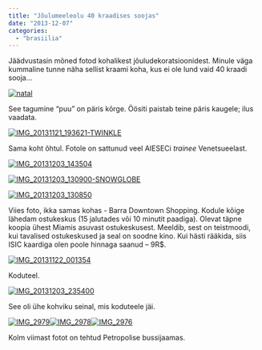```yaml
---
title: "Jõulumeeleolu 40 kraadises soojas"
date: "2013-12-07"
categories: 
  - "brasiilia"
---
```


Jäädvustasin mõned fotod kohalikest jõuludekoratsioonidest. Minule väga kummaline tunne näha sellist kraami koha, kus ei ole lund vaid 40 kraadi sooja…

[![natal](images/img_20131203_130735-twinkle_thumb.gif "JOUL")](http://kristjanroosild.files.wordpress.com/2013/12/img_20131203_130735-twinkle.gif)

See tagumine “puu” on päris kõrge. Öösiti paistab teine päris kaugele; ilus vaadata.

[![IMG_20131121_193621-TWINKLE](images/img_20131121_193621-twinkle_thumb.gif "IMG_20131121_193621-TWINKLE")](http://kristjanroosild.files.wordpress.com/2013/12/img_20131121_193621-twinkle.gif)

Sama koht õhtul. Fotole on sattunud veel AIESECi _trainee_ Venetsueelast.

[![IMG_20131203_143504](images/img_20131203_143504_thumb.jpg "IMG_20131203_143504")](http://kristjanroosild.files.wordpress.com/2013/12/img_20131203_143504.jpg)

[![IMG_20131203_130900-SNOWGLOBE](images/img_20131203_130900-snowglobe_thumb.gif "IMG_20131203_130900-SNOWGLOBE")](http://kristjanroosild.files.wordpress.com/2013/12/img_20131203_130900-snowglobe.gif)

[![IMG_20131203_130850](images/img_20131203_130850_thumb.jpg "IMG_20131203_130850")](http://kristjanroosild.files.wordpress.com/2013/12/img_20131203_130850.jpg)

Viies foto, ikka samas kohas - Barra Downtown Shopping. Kodule kõige lähedam ostukeskus (15 jalutades või 10 minutit paadiga). Olevat täpne koopia ühest Miamis asuvast ostukeskusest. Meeldib, sest on teistmoodi, kui tavalised ostukeskused ja seal on soodne kino. Kui hästi rääkida, siis ISIC kaardiga olen poole hinnaga saanud – 9R$.

[![IMG_20131122_001354](images/img_20131122_001354_thumb.jpg "IMG_20131122_001354")](http://kristjanroosild.files.wordpress.com/2013/12/img_20131122_001354.jpg)

Koduteel.

[![IMG_20131203_235400](images/img_20131203_235400_thumb.jpg "IMG_20131203_235400")](http://kristjanroosild.files.wordpress.com/2013/12/img_20131203_235400.jpg)

See oli ühe kohviku seinal, mis koduteele jäi.

[![IMG_2979](images/img_2979_thumb.jpg "IMG_2979")](http://kristjanroosild.files.wordpress.com/2013/12/img_2979.jpg)[![IMG_2978](images/img_2978_thumb.jpg "IMG_2978")](http://kristjanroosild.files.wordpress.com/2013/12/img_2978.jpg)[![IMG_2976](images/img_2976_thumb.jpg "IMG_2976")](http://kristjanroosild.files.wordpress.com/2013/12/img_2976.jpg)

Kolm viimast fotot on tehtud Petropolise bussijaamas.
